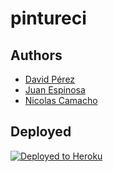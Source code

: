 # pintureci

## Authors

* [David Pérez](https://github.com/DavidPZ666)
* [Juan Espinosa](https://github.com/Juancode-Espi)
* [Nicolas Camacho](https://github.com/haatom)



## Deployed 
[![Deployed to Heroku](https://www.herokucdn.com/deploy/button.png)](https://pintureci.herokuapp.com/)
